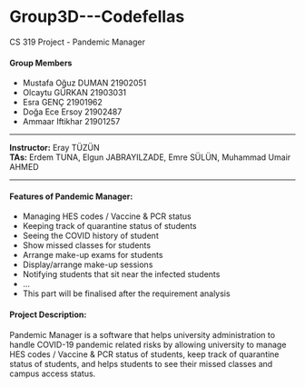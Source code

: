 # Group3D---Codefellas
CS 319 Project - Pandemic Manager
#### Group Members
- Mustafa Oğuz DUMAN 21902051
- Olcaytu GÜRKAN 21903031
- Esra GENÇ 21901962
- Doğa Ece Ersoy 21902487
- Ammaar Iftikhar 21901257

****
**Instructor:** Eray TÜZÜN  
**TAs:**  Erdem TUNA, Elgun JABRAYILZADE, Emre SÜLÜN, Muhammad Umair AHMED
****

#### Features of Pandemic Manager:
- Managing HES codes / Vaccine & PCR status
- Keeping track of quarantine status of students
- Seeing the COVID history of student
- Show missed classes for students
- Arrange make-up exams for students
- Display/arrange make-up sessions
- Notifying students that sit near the infected students
- ...
- This part will be finalised after the requirement analysis


#### Project Description: 
  Pandemic Manager is a software that helps university administration to handle COVID-19 pandemic related risks by allowing university to manage HES codes / Vaccine & PCR status of students, keep track of quarantine status of students, and helps students to see their missed classes and campus access status.

